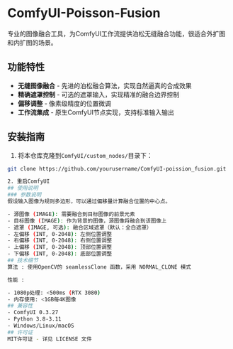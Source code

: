 # ComfyUI-Poisson-Fusion

专业的图像融合工具，为ComfyUI工作流提供泊松无缝融合功能，很适合外扩图和内扩图的场景。

## 功能特性
- **无缝图像融合** - 先进的泊松融合算法，实现自然逼真的合成效果
- **精确遮罩控制** - 可选的遮罩输入，实现精准的融合边界控制
- **偏移调整** - 像素级精度的位置微调
- **工作流集成** - 原生ComfyUI节点实现，支持标准输入输出

## 安装指南
1. 将本仓库克隆到`ComfyUI/custom_nodes/`目录下：
```bash
git clone https://github.com/yourusername/ComfyUI-poission_fusion.git

2. 重启ComfyUI
## 使用说明
### 参数说明
假设输入图像为规则多边形，可以通过偏移量计算融合位置的中心点。

- 源图像 (IMAGE): 需要融合到目标图像的前景元素
- 目标图像 (IMAGE): 作为背景的图像，源图像将融合到该图像上
- 遮罩 (IMAGE, 可选): 融合区域遮罩（默认：全白遮罩）
- 左偏移 (INT, 0-2048): 左侧位置调整
- 右偏移 (INT, 0-2048): 右侧位置调整
- 上偏移 (INT, 0-2048): 顶部位置调整
- 下偏移 (INT, 0-2048): 底部位置调整
## 技术细节
算法 : 使用OpenCV的 seamlessClone 函数，采用 NORMAL_CLONE 模式

性能 :

- 1080p处理: <500ms (RTX 3080)
- 内存使用: <1GB每4K图像
## 兼容性
- ComfyUI 0.3.27
- Python 3.8-3.11
- Windows/Linux/macOS
## 许可证
MIT许可证 - 详见 LICENSE 文件